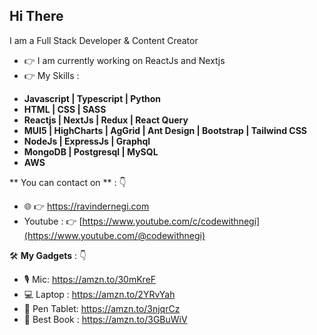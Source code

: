 ## Hi There

I am a Full Stack Developer & Content Creator

- :point_right: I am currently working on ReactJs and Nextjs
- :point_right: My Skills :
* **Javascript | Typescript | Python**
* **HTML | CSS | SASS**
* **Reactjs | NextJs | Redux | React Query**
* **MUI5 | HighCharts | AgGrid | Ant Design | Bootstrap | Tailwind CSS**
* **NodeJs | ExpressJs | Graphql**
* **MongoDB | Postgresql | MySQL**
* **AWS**


** You can contact on ** : 👇
* :globe_with_meridians: 👉 https://ravindernegi.com 
* Youtube : 👉 [https://www.youtube.com/c/codewithnegi](https://www.youtube.com/@codewithnegi)

🛠️ **My Gadgets** : 👇
* 🎙️ Mic: https://amzn.to/30mKreF
* 💻 Laptop : https://amzn.to/2YRvYah
* 📝 Pen Tablet: https://amzn.to/3njqrCz
* 📗 Best Book : https://amzn.to/3GBuWiV


